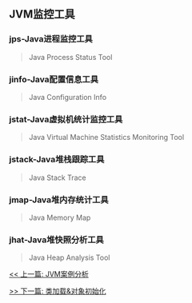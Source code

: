 ## JVM监控工具

### jps-Java进程监控工具

> Java Process Status Tool

### jinfo-Java配置信息工具

> Java Configuration Info

### jstat-Java虚拟机统计监控工具

> Java Virtual Machine Statistics Monitoring Tool

### jstack-Java堆栈跟踪工具

> Java Stack Trace

### jmap-Java堆内存统计工具

> Java Memory Map

### jhat-Java堆快照分析工具

> Java Heap Analysis Tool


[<< 上一篇: JVM案例分析](6-JVM/JVM案例分析.md)

[>> 下一篇: 类加载&对象初始化](6-JVM/类加载&对象初始化.md)
